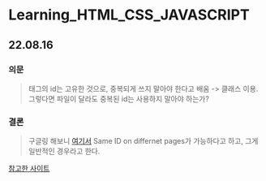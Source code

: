 # Learning_HTML_CSS_JAVASCRIPT

## 22.08.16

### 의문
> 태그의 id는 고유한 것으로, 중복되게 쓰지 말아야 한다고 배움 -> 클래스 이용. 그렇다면 파일이 달라도 중복된 id는 사용하지 말아야 하는가?

### 결론
> 구글링 해보니 [여기서](https://stackoverflow.com/questions/18268249/can-you-use-the-same-id-once-for-multiple-html-page) Same ID on differnet pages가 가능하다고 하고, 그게 일반적인 경우라고 한다.

[참고한 사이트](https://opentutorials.org/course/3084/)
